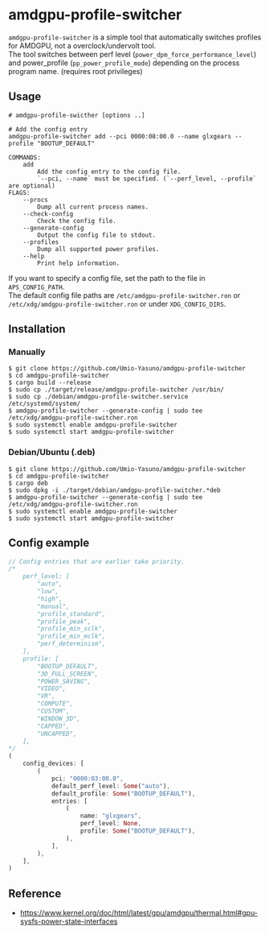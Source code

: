 # amdgpu-profile-switcher
`amdgpu-profile-switcher` is a simple tool that automatically switches profiles for AMDGPU, not a overclock/undervolt tool.  
The tool switches between perf level (`power_dpm_force_performance_level`) and power_profile (`pp_power_profile_mode`) depending on the process program name. (requires root privileges)  

## Usage
```
# amdgpu-profile-swicther [options ..]
```

```
# Add the config entry
amdgpu-profile-switcher add --pci 0000:08:00.0 --name glxgears --profile "BOOTUP_DEFAULT"
```

```
COMMANDS:
    add
        Add the config entry to the config file.
        `--pci, --name` must be specified. (`--perf_level, --profile` are optional)
FLAGS:
    --procs
        Dump all current process names.
    --check-config
        Check the config file.
    --generate-config
        Output the config file to stdout.
    --profiles
        Dump all supported power profiles.
    --help
        Print help information.
```

If you want to specify a config file, set the path to the file in `APS_CONFIG_PATH`.  
The default config file paths are `/etc/amdgpu-profile-switcher.ron` or `/etc/xdg/amdgpu-profile-switcher.ron` or under `XDG_CONFIG_DIRS`.  

## Installation
### Manually
```
$ git clone https://github.com/Umio-Yasuno/amdgpu-profile-switcher
$ cd amdgpu-profile-switcher
$ cargo build --release
$ sudo cp ./target/release/amdgpu-profile-switcher /usr/bin/
$ sudo cp ./debian/amdgpu-profile-switcher.service /etc/systemd/system/
$ amdgpu-profile-switcher --generate-config | sudo tee /etc/xdg/amdgpu-profile-switcher.ron
$ sudo systemctl enable amdgpu-profile-switcher
$ sudo systemctl start amdgpu-profile-switcher
```

### Debian/Ubuntu (.deb)
```
$ git clone https://github.com/Umio-Yasuno/amdgpu-profile-switcher
$ cd amdgpu-profile-switcher
$ cargo deb
$ sudo dpkg -i ./target/debian/amdgpu-profile-switcher.*deb
$ amdgpu-profile-switcher --generate-config | sudo tee /etc/xdg/amdgpu-profile-switcher.ron
$ sudo systemctl enable amdgpu-profile-switcher
$ sudo systemctl start amdgpu-profile-switcher
```

## Config example
```rust
// Config entries that are earlier take priority.
/*
    perf_level: [
        "auto",
        "low",
        "high",
        "manual",
        "profile_standard",
        "profile_peak",
        "profile_min_sclk",
        "profile_min_mclk",
        "perf_determinism",
    ],
    profile: [
        "BOOTUP_DEFAULT",
        "3D_FULL_SCREEN",
        "POWER_SAVING",
        "VIDEO",
        "VR",
        "COMPUTE",
        "CUSTOM",
        "WINDOW_3D",
        "CAPPED",
        "UNCAPPED",
    ],
*/
(
    config_devices: [
        (
            pci: "0000:03:00.0",
            default_perf_level: Some("auto"),
            default_profile: Some("BOOTUP_DEFAULT"),
            entries: [
                (
                    name: "glxgears",
                    perf_level: None,
                    profile: Some("BOOTUP_DEFAULT"),
                ),
            ],
        ),
    ],
)
```

## Reference
 * <https://www.kernel.org/doc/html/latest/gpu/amdgpu/thermal.html#gpu-sysfs-power-state-interfaces>
